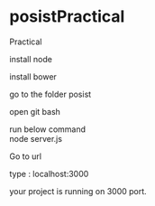 # posistPractical
Practical 

install node

install bower

go to the folder posist

open git bash

run below command<br/>
node server.js

Go to url

type : localhost:3000


your project is running on 3000 port.


